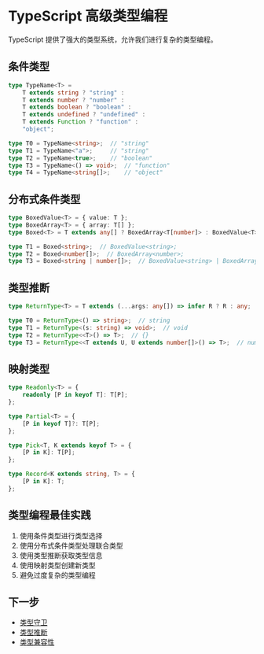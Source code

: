 # TypeScript 高级类型编程

TypeScript 提供了强大的类型系统，允许我们进行复杂的类型编程。

## 条件类型

```typescript
type TypeName<T> =
    T extends string ? "string" :
    T extends number ? "number" :
    T extends boolean ? "boolean" :
    T extends undefined ? "undefined" :
    T extends Function ? "function" :
    "object";

type T0 = TypeName<string>;  // "string"
type T1 = TypeName<"a">;     // "string"
type T2 = TypeName<true>;    // "boolean"
type T3 = TypeName<() => void>;  // "function"
type T4 = TypeName<string[]>;    // "object"
```

## 分布式条件类型

```typescript
type BoxedValue<T> = { value: T };
type BoxedArray<T> = { array: T[] };
type Boxed<T> = T extends any[] ? BoxedArray<T[number]> : BoxedValue<T>;

type T1 = Boxed<string>;  // BoxedValue<string>;
type T2 = Boxed<number[]>;  // BoxedArray<number>;
type T3 = Boxed<string | number[]>;  // BoxedValue<string> | BoxedArray<number>;
```

## 类型推断

```typescript
type ReturnType<T> = T extends (...args: any[]) => infer R ? R : any;

type T0 = ReturnType<() => string>;  // string
type T1 = ReturnType<(s: string) => void>;  // void
type T2 = ReturnType<<T>() => T>;  // {}
type T3 = ReturnType<<T extends U, U extends number[]>() => T>;  // number[]
```

## 映射类型

```typescript
type Readonly<T> = {
    readonly [P in keyof T]: T[P];
};

type Partial<T> = {
    [P in keyof T]?: T[P];
};

type Pick<T, K extends keyof T> = {
    [P in K]: T[P];
};

type Record<K extends string, T> = {
    [P in K]: T;
};
```

## 类型编程最佳实践

1. 使用条件类型进行类型选择
2. 使用分布式条件类型处理联合类型
3. 使用类型推断获取类型信息
4. 使用映射类型创建新类型
5. 避免过度复杂的类型编程

## 下一步

- [类型守卫](./09-type-guards.md)
- [类型推断](./08-type-inference.md)
- [类型兼容性](./07-type-compatibility.md) 